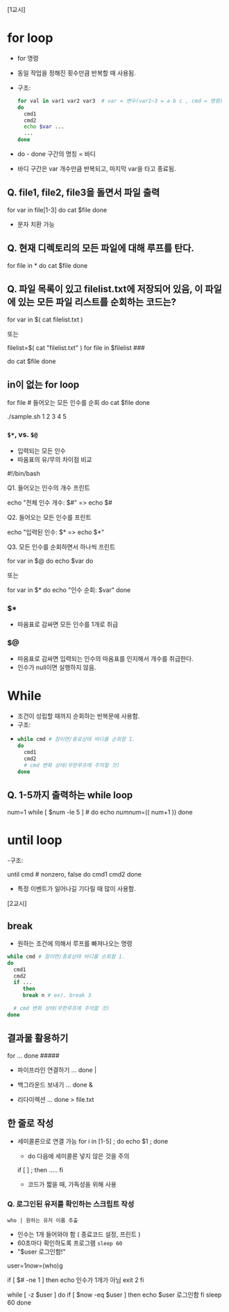 [1교시]
# for loop
- for 명령
- 동일 작업을 정해진 횟수만큼 반복할 때 사용됨.
- 구조:

  ```sh
  for val in var1 var2 var3  # var = 변수(var1~3 = a b c , cmd = 명령)
  do
    cmd1
    cmd2
    echo $var ...
    ...
  done
  ```

- do - done 구간의 명칭 = 바디
- 바디 구간은 var 개수만큼 반복되고, 마지막 var을 타고 종료됨.

## Q. file1, file2, file3을 돌면서 파일 출력

for var in file[1-3]
do
  cat $file
done

* 문자 치환 가능

## Q. 현재 디렉토리의 모든 파일에 대해 루프를 탄다.

for file in *
do
  cat $file
done

## Q. 파일 목록이 있고 filelist.txt에 저장되어 있음, 이 파일에 있는 모든 파일 리스트를 순회하는 코드는?

for var in $( cat filelist.txt )

또는

filelist=$( cat "filelist.txt" )
for file in $filelist ###

do
  cat $file
done

## in이 없는 for loop
for file # 들어오는 모든 인수를 순회
do
  cat $file
done

./sample.sh 1 2 3 4 5

### `$*`, vs. `$@`
- 입력되는 모든 인수
- 따옴표의 유/무의 차이점 비교

#!/bin/bash

Q1. 들어오는 인수의 개수 프린트

echo "전체 인수 개수: $#" => echo $#

Q2. 들어오는 모든 인수를 프린트

echo "입력된 인수: $* => echo $*"

Q3. 모든 인수를 순회하면서 하나씩 프린트

for var in $@
do
   echo $var
do

또는

for var in $*
do
   echo "인수 순회: $var"
done


### $*
- 따옴표로 감싸면 모든 인수를 1개로 취급

### $@
- 따옴표로 감싸면 입력되는 인수의 따옴표를 인지해서 개수를 취급한다. 
- 인수가 null이면 실행하지 않음.






# While
- 조건이 성립할 때까지 순회하는 반복문에 사용함.
- 구조:
- 
  ```sh
  while cmd # 참이면/종료상태 바디를 순회함 1.
  do
    cmd1
    cmd2
    # cmd 변화 상태(무한루프에 주의할 것)
  done
  ```

## Q. 1-5까지 출력하는 while loop

num=1
while [ $num -le 5 ] #
do 
  echo $num
  num=$(( num+1 ))
done


# until loop
-구조:

until cmd # nonzero, false
do
  cmd1
  cmd2
done

- 특정 이벤트가 일어나길 기다릴 때 많이 사용함.



[2교시]
## break
- 원하는 조건에 의해서 루프를 빠져나오는 명령

```sh
while cmd # 참이면/종료상태 바디를 순회함 1.
do
  cmd1
  cmd2
  if ...
     then
     break n # ex). break 3
     
  # cmd 변화 상태(무한루프에 주의할 것)
done
```

## 결과물 활용하기
for
...
done #####

- 파이프라인 연결하기
  ... done |

- 백그라운드 보내기
  ... done &

- 리다이렉션
  ... done > file.txt

## 한 줄로 작성
- 세미콜론으로 연결 가능
  for i in [1-5] ; do echo $1 ; done
  * do 다음에 세미콜론 넣지 않은 것을 주의

  if [ ] ; then
    .....
  fi

  - 코드가 짧을 때, 가독성을 위해 사용

### Q. 로그인된 유저를 확인하는 스크립트 작성

`who | 원하는 유저 이름 추출`

- 인수는 1개 들어와야 함 ( 종료코드 설정, 프린트 )
- 60초마다 확인하도록 프로그램
  `sleep 60`
- "$user 로그인함!"

user=$1
now=$(who)g

if [ $# -ne 1 ]
then
   echo 인수가 1개가 아님
   exit 2
fi

while [ -z $user ]
do
  if [ $now -eq $user ]
  then
  echo $user 로그인함
    fi
  sleep 60
done

